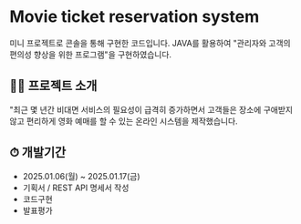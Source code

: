 # Movie ticket reservation system
미니 프로젝트로 콘솔을 통해 구현한 코드입니다. 
JAVA를 활용하여 "관리자와 고객의 편의성 향상을 위한 프로그램"을 구현하였습니다.


## 👨‍🏫 프로젝트 소개
"최근 몇 년간 비대면 서비스의 필요성이 급격히 증가하면서 고객들은 장소에 구애받지 않고 편리하게 영화 예매를 할 수 있는 온라인 시스템을 제작했습니다.




## ⏱ 개발기간
- 2025.01.06(월) ~ 2025.01.17(금)
- 기획서 / REST API 명세서 작성
- 코드구현
- 발표평가


